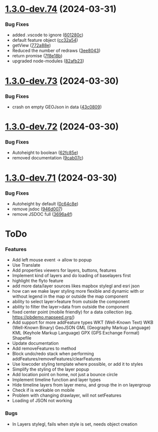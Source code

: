 # [1.3.0-dev.74](https://github.com/sjhoeksma/lowcoder-comp-geo/compare/v1.3.0-dev.73...v1.3.0-dev.74) (2024-03-31)


### Bug Fixes

* added .vscode to ignore ([601280c](https://github.com/sjhoeksma/lowcoder-comp-geo/commit/601280c7d90258b3ad2b097e7c02a6c76d29c31e))
* default feature object ([cc32a54](https://github.com/sjhoeksma/lowcoder-comp-geo/commit/cc32a54a0d64cd9375652d125898cef8761a56f8))
* getView ([772a88e](https://github.com/sjhoeksma/lowcoder-comp-geo/commit/772a88e13bbd4b7c9a2c8721045342314cf9f69c))
* Reduced the number of redraws ([3ee8043](https://github.com/sjhoeksma/lowcoder-comp-geo/commit/3ee804380b9854e900a66e651aaede394aa5e24a))
* return promise ([7f8e18b](https://github.com/sjhoeksma/lowcoder-comp-geo/commit/7f8e18b4908c2b6921f0a6d878648fceb933defc))
* upgraded node-modules ([82afb23](https://github.com/sjhoeksma/lowcoder-comp-geo/commit/82afb23f175ce183f732c61eed6f146e85235f6c))

# [1.3.0-dev.73](https://github.com/sjhoeksma/lowcoder-comp-geo/compare/v1.3.0-dev.72...v1.3.0-dev.73) (2024-03-30)


### Bug Fixes

* crash on empty GEOJson in data ([43c0809](https://github.com/sjhoeksma/lowcoder-comp-geo/commit/43c08090a68b1fb2e7c1ae3153e813647ecd604d))

# [1.3.0-dev.72](https://github.com/sjhoeksma/lowcoder-comp-geo/compare/v1.3.0-dev.71...v1.3.0-dev.72) (2024-03-30)


### Bug Fixes

* Autoheight to boolean ([62fc85e](https://github.com/sjhoeksma/lowcoder-comp-geo/commit/62fc85e83806011d361ba815728c7029b531787b))
* removed documentation ([9cab07c](https://github.com/sjhoeksma/lowcoder-comp-geo/commit/9cab07c3b45ed779b874b673b30c63cafc7e1158))

# [1.3.0-dev.71](https://github.com/sjhoeksma/lowcoder-comp-geo/compare/v1.3.0-dev.70...v1.3.0-dev.71) (2024-03-30)


### Bug Fixes

* Autoheight by default ([0c64c8e](https://github.com/sjhoeksma/lowcoder-comp-geo/commit/0c64c8ef813c4e69d919d8b540528b6ecc221ae0))
* remove jsdoc ([946d007](https://github.com/sjhoeksma/lowcoder-comp-geo/commit/946d0079dbc0a9dab0c697e6a816fb4443d77b1b))
* remove JSDOC full ([3696a4f](https://github.com/sjhoeksma/lowcoder-comp-geo/commit/3696a4fac53a1ff42585cd7f854b1b03fc79696e))

# ToDo

### Features
* Add left mouse event -> allow to popup
* Use Translate
* Add properties viewers for layers, buttons, features
* Implement kind of layers and do loading of baselayers first
* highlight the flyto feature
* add more data/layer sources likes mapbox stylegl and esri json
* how can we make layer styling more flexible and dynamic with or without legend in the map or outside the map component
* ability to select layer>feature from outside the component
* ability to filter the layer>data from outside the component
* fixed center point (mobile friendly) for a data collection (eg. https://pbdemo.mapseed.org/)
* Add support for more addFeature types
  WKT (Well-Known Text)
  WKB (Well-Known Binary)
  GeoJSON
  GML (Geography Markup Language)
  KML (Keyhole Markup Language)
  GPX (GPS Exchange Format)
  Shapefile
* Update documentation
* Add removeFeatures to method
* Block undo/redo stack when performing addFeatures/removeFeatures/clearFeatures
* Use lowcoder styling template where possible, or add it to styles
* Simplify the styling of the layer popup
* Add location point on home, not just a bounce circle
* Implement timeline function and layer types
* Hide timeline layers from layer menu, and group the in on layergroup
* Check if is workable on mobile
* Problem with changing drawlayer, will not setFeatures
* Loading of JSON not working

### Bugs
* In Layers stylegl, fails when style is set, needs object creation
